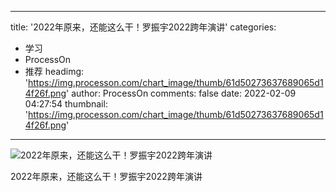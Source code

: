 
---
title: '2022年原来，还能这么干！罗振宇2022跨年演讲'
categories: 
 - 学习
 - ProcessOn
 - 推荐
headimg: 'https://img.processon.com/chart_image/thumb/61d50273637689065d14f26f.png'
author: ProcessOn
comments: false
date: 2022-02-09 04:27:54
thumbnail: 'https://img.processon.com/chart_image/thumb/61d50273637689065d14f26f.png'
---

<div>   
<img class="thumb" alt="2022年原来，还能这么干！罗振宇2022跨年演讲" src="https://img.processon.com/chart_image/thumb/61d50273637689065d14f26f.png" referrerpolicy="no-referrer">
<p>2022年原来，还能这么干！罗振宇2022跨年演讲</p>  
</div>
            